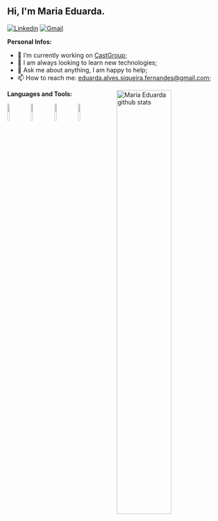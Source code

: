 ## Hi, I'm Maria Eduarda.

[![Linkedin](https://img.shields.io/badge/-LinkedIn-blue?style=flat&logo=Linkedin&logoColor=white)](https://www.linkedin.com/in/maria-fernandes-377455183)
[![Gmail](https://img.shields.io/badge/-Gmail-c14438?style=flat&logo=Gmail&logoColor=white)](mailto:eduarda.alves.siqueira.fernandes@gmail.com)

**Personal Infos:**

- 💼 I’m currently working on [CastGroup](https://www.castgroup.com.br/pt/);
- 🔧 I am always looking to learn new technologies;
- 💬 Ask me about anything, I am happy to help;
- 📫 How to reach me: eduarda.alves.siqueira.fernandes@gmail.com;

<a href="https://github.com/MaduFernandes">
    <img width="50%" align="right" width="50%" alt="Maria Eduarda github stats" src="https://github-readme-stats.vercel.app/api?username=MaduFernandes&show_icons=true&hide_border=true" />
  </a>

**Languages and Tools:**
  <!-- Your languages and tools. Be careful with the alignment. 
  You can use this sites to get logos: https://www.vectorlogo.zone or https://simpleicons.org/
  -->
  
<img width="10%" src="https://www.vectorlogo.zone/logos/w3_html5/w3_html5-ar21.svg" />
<img width="10%" src="https://www.vectorlogo.zone/logos/netlifyapp_watercss/netlifyapp_watercss-ar21.svg" />
<img width="10%" src="https://www.vectorlogo.zone/logos/sqlite/sqlite-ar21.svg" />
<img width="10%" src="https://www.vectorlogo.zone/logos/laravel/laravel-ar21.svg" />
